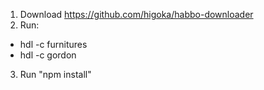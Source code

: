 1. Download https://github.com/higoka/habbo-downloader
2. Run:
- hdl -c furnitures
- hdl -c gordon

3. Run "npm install"

